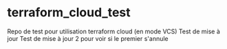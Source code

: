# terraform_cloud_test

Repo de test pour utilisation terraform cloud (en mode VCS)
Test de mise à jour
Test de mise à jour 2 pour voir si le premier s'annule